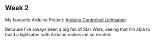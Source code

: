 

## Week 2
My favourite Arduino Project: [Arduino Controlled Lightsaber][1]

Because I've always been a big fan of Star Wars, seeing that I'm able to build a lightsaber with Arduino makes me so excited.

[1]:	https://www.youtube.com/watch?v=Dzpe1GVOJXU